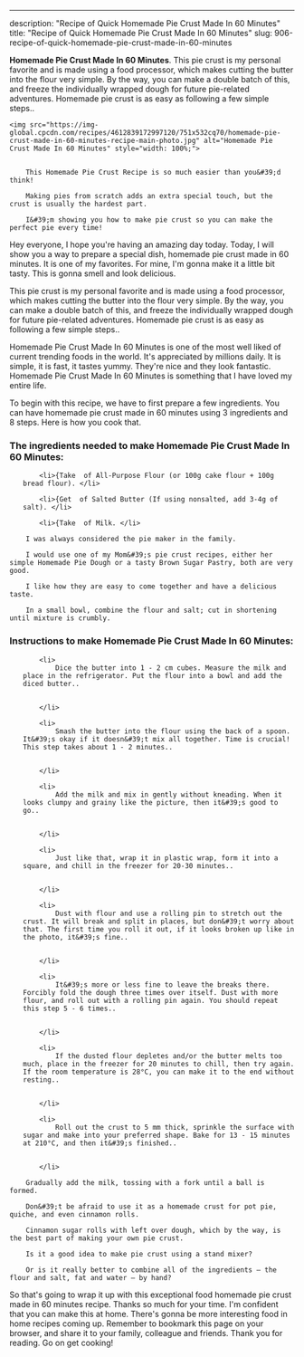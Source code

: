 ---
description: "Recipe of Quick Homemade Pie Crust Made In 60 Minutes"
title: "Recipe of Quick Homemade Pie Crust Made In 60 Minutes"
slug: 906-recipe-of-quick-homemade-pie-crust-made-in-60-minutes

<p>
	<strong>Homemade Pie Crust Made In 60 Minutes</strong>. 
	This pie crust is my personal favorite and is made using a food processor, which makes cutting the butter into the flour very simple. By the way, you can make a double batch of this, and freeze the individually wrapped dough for future pie-related adventures. Homemade pie crust is as easy as following a few simple steps..
</p>
<p>
	
	<img src="https://img-global.cpcdn.com/recipes/4612839172997120/751x532cq70/homemade-pie-crust-made-in-60-minutes-recipe-main-photo.jpg" alt="Homemade Pie Crust Made In 60 Minutes" style="width: 100%;">
	
	
		This Homemade Pie Crust Recipe is so much easier than you&#39;d think!
	
		Making pies from scratch adds an extra special touch, but the crust is usually the hardest part.
	
		I&#39;m showing you how to make pie crust so you can make the perfect pie every time!
	
</p>
<p>
	Hey everyone, I hope you're having an amazing day today. Today, I will show you a way to prepare a special dish, homemade pie crust made in 60 minutes. It is one of my favorites. For mine, I'm gonna make it a little bit tasty. This is gonna smell and look delicious.
</p>
	
<p>
	This pie crust is my personal favorite and is made using a food processor, which makes cutting the butter into the flour very simple. By the way, you can make a double batch of this, and freeze the individually wrapped dough for future pie-related adventures. Homemade pie crust is as easy as following a few simple steps..
</p>
<p>
	Homemade Pie Crust Made In 60 Minutes is one of the most well liked of current trending foods in the world. It's appreciated by millions daily. It is simple, it is fast, it tastes yummy. They're nice and they look fantastic. Homemade Pie Crust Made In 60 Minutes is something that I have loved my entire life.
</p>

<p>
To begin with this recipe, we have to first prepare a few ingredients. You can have homemade pie crust made in 60 minutes using 3 ingredients and 8 steps. Here is how you cook that.
</p>

<h3>The ingredients needed to make Homemade Pie Crust Made In 60 Minutes:</h3>

<ol>
	
		<li>{Take  of All-Purpose Flour (or 100g cake flour + 100g bread flour). </li>
	
		<li>{Get  of Salted Butter (If using nonsalted, add 3-4g of salt). </li>
	
		<li>{Take  of Milk. </li>
	
</ol>
<p>
	
		I was always considered the pie maker in the family.
	
		I would use one of my Mom&#39;s pie crust recipes, either her simple Homemade Pie Dough or a tasty Brown Sugar Pastry, both are very good.
	
		I like how they are easy to come together and have a delicious taste.
	
		In a small bowl, combine the flour and salt; cut in shortening until mixture is crumbly.
	
</p>

<h3>Instructions to make Homemade Pie Crust Made In 60 Minutes:</h3>

<ol>
	
		<li>
			Dice the butter into 1 - 2 cm cubes. Measure the milk and place in the refrigerator. Put the flour into a bowl and add the diced butter..
			
			
		</li>
	
		<li>
			Smash the butter into the flour using the back of a spoon. It&#39;s okay if it doesn&#39;t mix all together. Time is crucial! This step takes about 1 - 2 minutes..
			
			
		</li>
	
		<li>
			Add the milk and mix in gently without kneading. When it looks clumpy and grainy like the picture, then it&#39;s good to go..
			
			
		</li>
	
		<li>
			Just like that, wrap it in plastic wrap, form it into a square, and chill in the freezer for 20-30 minutes..
			
			
		</li>
	
		<li>
			Dust with flour and use a rolling pin to stretch out the crust. It will break and split in places, but don&#39;t worry about that. The first time you roll it out, if it looks broken up like in the photo, it&#39;s fine..
			
			
		</li>
	
		<li>
			It&#39;s more or less fine to leave the breaks there. Forcibly fold the dough three times over itself. Dust with more flour, and roll out with a rolling pin again. You should repeat this step 5 - 6 times..
			
			
		</li>
	
		<li>
			If the dusted flour depletes and/or the butter melts too much, place in the freezer for 20 minutes to chill, then try again. If the room temperature is 28°C, you can make it to the end without resting..
			
			
		</li>
	
		<li>
			Roll out the crust to 5 mm thick, sprinkle the surface with sugar and make into your preferred shape. Bake for 13 - 15 minutes at 210°C, and then it&#39;s finished..
			
			
		</li>
	
</ol>

<p>
	
		Gradually add the milk, tossing with a fork until a ball is formed.
	
		Don&#39;t be afraid to use it as a homemade crust for pot pie, quiche, and even cinnamon rolls.
	
		Cinnamon sugar rolls with left over dough, which by the way, is the best part of making your own pie crust.
	
		Is it a good idea to make pie crust using a stand mixer?
	
		Or is it really better to combine all of the ingredients — the flour and salt, fat and water — by hand?
	
</p>

<p>
	So that's going to wrap it up with this exceptional food homemade pie crust made in 60 minutes recipe. Thanks so much for your time. I'm confident that you can make this at home. There's gonna be more interesting food in home recipes coming up. Remember to bookmark this page on your browser, and share it to your family, colleague and friends. Thank you for reading. Go on get cooking!
</p>
